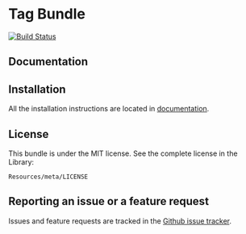 Tag Bundle
==========
[![Build Status](https://secure.travis-ci.org/4devs/TagBundle.png?branch=master)](http://travis-ci.org/4devs/TagBundle)

Documentation
-------------


Installation
------------

All the installation instructions are located in [documentation](https://github.com/4devs/TagBundle/blob/master/Resources/doc/index.md).

License
-------

This bundle is under the MIT license. See the complete license in the Library:

    Resources/meta/LICENSE

Reporting an issue or a feature request
---------------------------------------

Issues and feature requests are tracked in the [Github issue tracker](https://github.com/4devs/TagBundle/issues).
